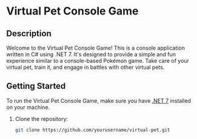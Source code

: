 # Virtual Pet Console Game

## Description
Welcome to the Virtual Pet Console Game! This is a console application written in C# using .NET 7.
It's designed to provide a simple and fun experience similar to a console-based Pokémon game. Take care of your virtual pet, train it, and engage in battles with other virtual pets.

## Getting Started
To run the Virtual Pet Console Game, make sure you have [.NET 7](https://dotnet.microsoft.com/download/dotnet/7.0) installed on your machine.

1. Clone the repository:
   ```bash
   git clone https://github.com/yourusername/virtual-pet.git
